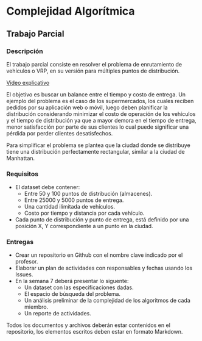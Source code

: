 # Complejidad Algorítmica

## Trabajo Parcial

### Descripción

El trabajo parcial consiste en resolver el problema de enrutamiento de vehículos
o VRP, en su versión para múltiples puntos de distribución.

[Video explicativo](https://youtu.be/OKMssWdC0I0)

El objetivo es buscar un balance entre el tiempo y costo de entrega. Un ejemplo
del problema es el caso de los supermercados, los cuales reciben pedidos por su
aplicación web o móvil, luego deben planificar la distribución considerando
minimizar el costo de operación de los vehículos y el tiempo de distribución
ya que a mayor demora en el tiempo de entrega, menor satisfacción por parte de
sus clientes lo cual puede significar una pérdida por perder clientes
desatisfechos.

Para simplificar el problema se plantea que la ciudad donde se distribuye tiene
una distribución perfectamente rectangular, similar a la ciudad de Manhattan.

### Requisitos

* El dataset debe contener:
	* Entre 50 y 100 puntos de distribución (almacenes).
	* Entre 25000 y 5000 puntos de entrega.
	* Una cantidad ilimitada de vehículos.
	* Costo por tiempo y distancia por cada vehículo.
* Cada punto de distribución y punto de entrega, está definido por una posición
X, Y correspondiente a un punto en la ciudad.

### Entregas

* Crear un repositorio en Github con el nombre clave indicado por el profesor.
* Elaborar un plan de actividades con responsables y fechas usando los Issues.
* En la semana 7 deberá presentar lo siguente:
	* Un dataset con las especificaciones dadas.
	* El espacio de búsqueda del problema.
	* Un análisis preliminar de la complejidad de los algoritmos de cada miembro.
	* Un reporte de actividades.

Todos los documentos y archivos deberán estar contenidos en el repositorio, los
elementos escritos deben estar en formato Markdown.

